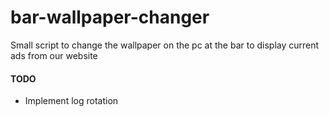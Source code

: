 # bar-wallpaper-changer
Small script to change the wallpaper on the pc at the bar to display current ads from our website

#### TODO
+ Implement log rotation
